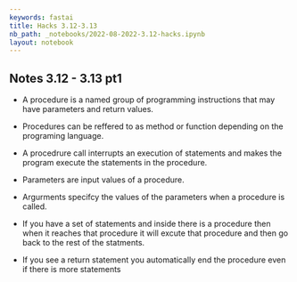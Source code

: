 ```yaml
---
keywords: fastai
title: Hacks 3.12-3.13
nb_path: _notebooks/2022-08-2022-3.12-hacks.ipynb
layout: notebook
---
```


<!--
#################################################
### THIS FILE WAS AUTOGENERATED! DO NOT EDIT! ###
#################################################
# file to edit: _notebooks/2022-08-2022-3.12-hacks.ipynb
-->

<div class="container" id="notebook-container">
        
<div class="cell border-box-sizing text_cell rendered"><div class="inner_cell">
<div class="text_cell_render border-box-sizing rendered_html">
<h2 id="Notes-3.12---3.13-pt1">Notes 3.12 - 3.13 pt1<a class="anchor-link" href="#Notes-3.12---3.13-pt1"> </a></h2><ul>
<li><p>A procedure is a named group of programming instructions that may have parameters and return values.</p>
</li>
<li><p>Procedures can be reffered to as method or function depending on the programing language.</p>
</li>
<li><p>A procedrure call interrupts an execution of statements and makes the program execute the statements in the procedure.</p>
</li>
<li><p>Parameters are input values of a procedure.</p>
</li>
<li><p>Argurments specifcy the values of the parameters when a procedure is called.</p>
</li>
<li><p>If you have a set of statements and inside there is a procedure then when it reaches that procedure it will excute that procedure and then go back to the rest of the statments.</p>
</li>
<li><p>If you see a return statement you automatically end the procedure even if there is more statements</p>
</li>
</ul>

</div>
</div>
</div>
</div>
 

